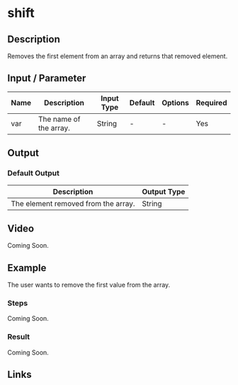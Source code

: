 # shift

## Description

Removes the first element from an array and returns that removed element.

## Input / Parameter

| Name | Description | Input Type | Default | Options | Required |
| ------ | ------ | ------ | ------ | ------ | ------ |
| var | The name of the array. | String | - | - | Yes |

## Output

### Default Output

| Description | Output Type |
| ------ | ------ |
| The element removed from the array. | String |

## Video

Coming Soon.

## Example

The user wants to remove the first value from the array.

### Steps

Coming Soon.

### Result

Coming Soon.

## Links